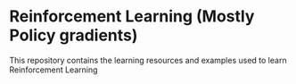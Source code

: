 # Reinforcement Learning (Mostly Policy gradients)
This repository contains the learning resources and examples used to learn Reinforcement Learning